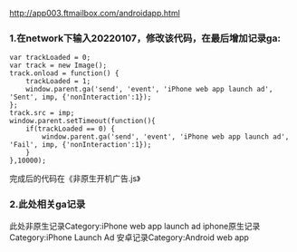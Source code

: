 <http://app003.ftmailbox.com/androidapp.html>

### 1.在network下输入20220107，修改该代码，在最后增加记录ga:

```
var trackLoaded = 0;
var track = new Image();
track.onload = function() {
    trackLoaded = 1;
    window.parent.ga('send', 'event', 'iPhone web app launch ad', 'Sent', imp, {'nonInteraction':1});
};
track.src = imp;
window.parent.setTimeout(function(){
    if(trackLoaded == 0) {
        window.parent.ga('send', 'event', 'iPhone web app launch ad', 'Fail', imp, {'nonInteraction':1});
    }
},10000);
```

完成后的代码在《非原生开机广告.js》

### 2.此处相关ga记录
此处非原生记录Category:iPhone web app launch ad
iphone原生记录Category:iPhone Launch Ad
安卓记录Category:Android web app